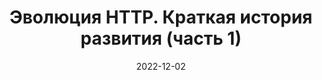 ---
title: Эволюция HTTP. Краткая история развития (часть 1)
description: Эволюция HTTP. Часть 1. Краткая история развития самого популярного протокола Всемирной паутины
date: 2022-12-02
type: link
source: https://habr.com/ru/companies/kuper/articles/703048/
---